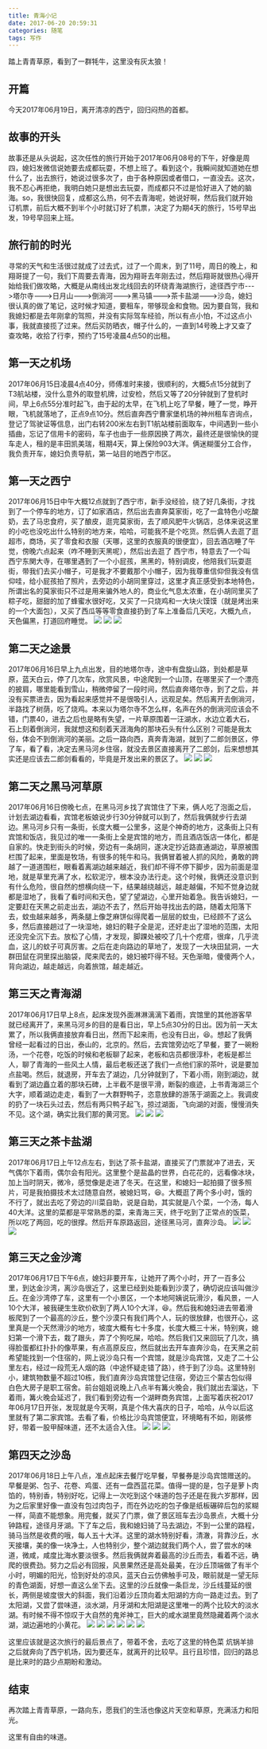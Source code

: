 ```yaml
---
title: 青海小记
date: 2017-06-20 20:59:31
categories: 随笔
tags: 写作
---
```

踏上青青草原，看到了一群牦牛，这里没有灰太狼！
<!-- more -->
## 开篇
今天2017年06月19日，离开清凉的西宁，回归闷热的首都。

## 故事的开头

故事还是从头说起，这次任性的旅行开始于2017年06月08号的下午，好像是周四，媳妇发微信说她要去成都玩耍，不想上班了。看到这个，我瞬间就知道她在想什么了，出去旅行，她说过很多次了，由于各种原因或者借口，一直没去。这次，我不忍心再拒绝，我明白她只是想出去玩耍，而成都只不过是恰好进入了她的脑海。so，我很快回复，成都这么热，何不去青海呢，她说好啊，然后我们就开始订机票，前后大概不到半个小时就订好了机票，决定了为期4天的旅行，15号早出发，19号早回来上班。

## 旅行前的时光

寻常的天气和生活很过就成了过去式，过了一个周末，到了11号，周日的晚上，和翔哥提了一句，我们下周要去青海，因为翔哥去年刚去过，然后翔哥就很热心得开始给我们做攻略，大概是从南线出发北线回去的环绕青海湖旅行，途径西宁市--->塔尔寺--->日月山--->倒淌河--->黑马镇--->茶卡盐湖--->沙岛，媳妇很认真的做了笔记，这时候才知道，要租车，带够现金和食物。因为要自驾，我和我媳妇都是去年刚拿的驾照，并没有实际驾车经验，所以有点小怕，不过这点小事，我就直接揽了过来。然后买防晒衣，帽子什么的，一直到14号晚上才又查了查攻略，收拾了行李，预约了15号凌晨4点50的出租。

## 第一天之机场

2017年06月15日凌晨4点40分，师傅准时来接，很顺利的，大概5点15分就到了T3航站楼，没什么意外的取登机牌，过安检，然后又等了20分钟就到了登机时间，早上6点55分准时起飞，由于起的太早，在飞机上吃了早餐，睡了一觉，睁开眼，飞机就落地了，正点9点10分。然后直奔西宁曹家堡机场的神州租车咨询点，登记了驾驶证等信息，出门右转200米左右到T1航站楼前面取车，中间遇到一些小插曲，忘记了信用卡的密码，车子也由于一些原因换了两次，最终还是很愉快的提车走人，租的是丰田凯美瑞，租期4天，算上保险903大洋。俩迷糊蛋分工合作，我负责开车，媳妇负责导航，第一站目的地西宁市区。

## 第一天之西宁

2017年06月15日中午大概12点就到了西宁市，新手没经验，绕了好几条街，才找到了一个停车的地方，订了如家酒店，然后出去直奔莫家街，吃了一盒特色小吃酸奶，去了马忠食府，买了酿皮，逛完莫家街，去了顺风肥牛火锅店，总体来说这里的小吃也没吃出什么特别的地方来，哈哈，可能我不是个吃货。然后俩人去逛了逛超市，商场，买了零食和衣服（天哪，这里的衣服真的很便宜），回去酒店睡了午觉，傍晚六点起来（咋不睡到天黑呢），然后出去逛了 西宁市，特意去了一个叫 西宁东関大寺，在哪里遇到了一个小屁孩，黑黑的，特别调皮，他陪我们玩耍逛街，带我们去买小帽子，可是我才不要戴那个小帽子，因为我尊重信仰但我没有信仰哇，给小屁孩拍了照片，去旁边的小胡同里穿过，这里才真正感受到本地特色，所谓出名的莫家街只不过是用来骗外地人的，商业化气息太浓重，在小胡同里买了粽子吃，甜甜的加了蜂蜜水很好吃，又买了一只烧鸡和一大块火馍馍（就是烤出来的一个大面包），又买了西瓜等等零食直接扔到了车上准备后几天吃，大概九点，天色偏黑，打道回府睡觉。
![](/images/diary/qinghai/1_1.jpeg) ![](/images/diary/qinghai/1_2.jpeg) ![](/images/diary/qinghai/1_3.jpeg)

## 第二天之途景
2017年06月16日早上九点出发，目的地塔尔寺，途中有盘旋山路，到处都是草原，蓝天白云，停了几次车，欣赏风景，中途爬到一个山顶，在哪里买了一个漂亮的披肩，哪里能看到雪山，稍微停留了一段时间，然后直奔塔尔寺，到了之后，并没有买票进去，因为看起来感觉并不是很吸引人，远观足矣。然后离开去倒淌河，半路找了树荫，吃了烧鸡。本来以为塔尔寺不怎么样，名声在外的倒淌河应该会不错，门票40，进去之后也是略有失望，一片草原围着一汪湖水，水边立着大石，石上刻着倒淌河，我就想这和刻着天涯海角的那块石头有什么区别？可能是我太俗，体会不到倒淌河的美丽。之后一路向西，真奔青海湖，就到了二郎剑景区，停了车，看了看，决定去黑马河乡住宿，就没去景区直接离开了二郎剑，后来想想其实还是应该去二郎剑看看的，毕竟是开发出来的景区了。
![](/images/diary/qinghai/2_1.jpeg) ![](/images/diary/qinghai/2_2.jpeg) ![](/images/diary/qinghai/2_3.jpeg)

## 第二天之黑马河草原

2017年06月16日傍晚七点，在黑马河乡找了宾馆住了下来，俩人吃了泡面之后，计划去湖边看看，宾馆老板娘说步行30分钟就可以到了，然后我俩就步行去湖边。黑马河乡只有一条街，长度大概一公里多，这是个神奇的地方，这条街上只有宾馆和饭店，我见过的唯一一条街上全是宾馆的地方，而且酒店饭店一体化，都是自家的。快走到街头的时候，旁边有一条胡同，遂决定抄近路直通湖边，草原被围栏围了起来，里面是牧场，有很多的牦牛和马。我俩冒着被人抓的风险，勇敢的跨越了一道道围栏，眼看着离湖边越来越近，我们却不得不停下脚步，因为前面是湿地，就是草里充满了水，松软泥泞，根本没办法行走。这个时候，我俩还没意识到有什么危险，很自然的想横向绕一下，结果越绕越远，越走越偏，不知不觉身边就都是湿地了，我看了看时间和天色，望了望湖边，心里开始着急。我告诉媳妇，一定要赶在天黑之前走出去，湖边不去了，然后开始寻找出去的路，随着太阳落下去，蚊虫越来越多，两条腿上像芝麻饼似得爬着一层层的蚊虫，已经顾不了这么多，然后直接趟过了一块湿地，媳妇的鞋子全是泥，还好走出了湿地的范围，太阳还没完全沉下去。放松了心情，才发现，脚踝处被咬了几十个疙瘩，很痒，几乎流血，这儿的蚊子可真厉害。之后在走向路边的草地了，发现了一大块田鼠洞，一大群田鼠在洞里探出脑袋，爬来爬去的，媳妇被吓得不轻。天色渐暗，傻傻两个人，背向湖边，越走越远，向着旅馆，越走越近。

## 第三天之青海湖

2017年06月17日早上8点，起床发现外面淋淋漓漓下着雨，宾馆里的其他游客早就已经离开了，来黑马河乡的目的是看日出，早上5点30分的日出。因为前一天太累了，所以我俩直接放弃看日出，然而下起来雨，也没有日出，😆。想起了我俩曾经一起看过的日出，泰山的，北京的。然后，去宾馆旁边吃了早餐，要了一碗粉汤，一个花卷，吃饭的时候和老板聊了起来，老板和店员都很淳朴，老板是都兰人，聊了青海的一些风土人情，最后老板还送了我们一点他们家的茶叶，说是要加点盐喝。然后，就退房，开车去了湖边，几分钟就到了，下着小雨，刚到湖边，就看到了湖边矗立着的那块石碑，上半截不是很平滑，断裂的痕迹，上书青海湖三个大字，顺着湖边走走，看到了一大群野鸭子，恣意放肆的游荡于湖面之上。我调皮的扔了一块石头过去，然后有两只鸭子起飞，掠过湖面，飞向湖的对面，慢慢消失不见。这个湖，确实比我们那的黄河宽。
![](/images/diary/qinghai/3_1.jpeg) ![](/images/diary/qinghai/3_2.jpeg) ![](/images/diary/qinghai/3_3.jpeg)

## 第三天之茶卡盐湖

2017年06月17日上午12点左右，到达了茶卡盐湖，直接买了门票就冲了进去，天气偶尔下着雨，偶尔会有阳光。这里整个是盐晶的世界，白花花的，远看像冰块，加上当时阴天，微冷，感觉像是走进了冬天。在这里，和媳妇一起拍摄了很多照片，可是我拍摄技术太过随意自然，被媳妇骂，😆。大概逛了两个多小时，饿的不行了，就出去吃了旁边的川菜自助，说是自助，其实就是八个菜，一个汤，每人40大洋。这里的菜都是平常熟悉的菜，来青海三天，终于吃到了正常点的饭菜，所以吃了两回，吃的很撑。然后开车原路返回，途径黑马河，直奔沙岛。
![](/images/diary/qinghai/3_4.jpeg) ![](/images/diary/qinghai/3_5.jpeg) ![](/images/diary/qinghai/3_6.jpeg)

## 第三天之金沙湾

2017年06月17日下午6点，媳妇非要开车，让她开了两个小时，开了一百多公里，到达金沙湾，离沙岛很近了，这里已经到处能看到沙漠了，确切说应该叫做沙丘。在金沙湾停了车，这里有一个小景区，一个本地阿姨说玩滑沙，看风景，一人10个大洋，被我硬生生砍价砍到了两人10个大洋，😆。然后我和媳妇进去带着滑板爬到了一个最高的沙丘，整个沙漠只有我们两个人，玩的很放肆，也很开心，这里真是一个天然滑沙的地方，坡度大概有七十多度，长度大概三十米，特别爽，媳妇第一个滑下去，栽了跟头，弄了个狗吃屎，哈哈。然后我们又来回玩了几次，搞得脸蛋都红扑扑的像苹果，有点高原反应，然后就出去开车直奔沙岛，在天黑之前希望能找到一个住宿的，网上说沙岛只有一个宾馆，就是沙岛宾馆，又走了二十公里左右，经过一段荒无人烟的路（中途怀疑走错了路），终于到了沙岛。这里特别小，建筑物数量不超过10栋，我们直奔沙岛宾馆登记住宿，旁边三个蒙古包似得白色大房子是职工宿舍。前台姐姐说晚上八点半有篝火晚会，我们就出去溜达，下着雨，篝火晚会延迟了，我们看到旁边有一个湖畔商务宾馆，上面写着庆祝2017年06月17日开张，发现就是今天啊，真是个伟大喜庆的日子，哈哈，从今以后这里就有了第二家宾馆。去看了看，价格比沙岛宾馆便宜，环境略有不如，刚装修好，带着一股甲醛味道，还不太适合入住。
![](/images/diary/qinghai/3_7.jpeg) ![](/images/diary/qinghai/3_8.jpeg) ![](/images/diary/qinghai/3_9.jpeg)


## 第四天之沙岛

2017年06月18日上午八点，准点起床去餐厅吃早餐，早餐券是沙岛宾馆赠送的。早餐是粥、包子、花卷、鸡蛋、还有一盘西蓝花菜。值得一提的是，包子是萝卜肉馅的，特别香，特别好吃，记得上一次吃到这个味道的包子还是在我六岁那样，因为之后家里好像一直没有包过肉包子，而在外边吃的包子像是纸板碾碎后包的浆糊一样，简直不能想象。用完餐，就买了门票，做了景区班车去沙岛景点，大概十分钟路程，途径月牙湖。下了车之后，我和媳妇骑了马去湖边，不到一公里的路程，骑马当然是收费的哦，每人五十大洋。这里的湖水特别好看，清澈，背靠沙丘，水天接壤，美的像一块净土，人也特别少，整个湖边就我们两个人，尝了尝水的味道，微咸，咸度比海水要淡很多。然后我俩就奔着最高的沙丘而去，看着不远，确爬的很费劲。努力之后必有回报，风景果然还是高处最美，在沙丘顶端做了有半个小时，明媚的阳光，恰到好处的凉风，蓝天白云仿佛触手可及，眼前就是一望无际的青色湖面，好想一直这么坐下去。这里的沙丘就像一条巨龙，沙丘线蔓延的很长，两侧是坡度很大的斜面，我们沿着沙丘顶向着太阳湖的方向一路走过去。到了太阳湖，又尝了尝味道，淡水湖，月牙湖和太阳湖是这里唯一的两个比较大的淡水湖。有时候不得不惊叹于大自然的鬼斧神工，巨大的咸水湖里竟然隐藏着两个淡水湖，湖边遍地的小黄花。
![](/images/diary/qinghai/4_1.jpeg) ![](/images/diary/qinghai/4_3.jpeg) ![](/images/diary/qinghai/4_4.jpeg) ![](/images/diary/qinghai/4_2.jpeg) ![](/images/diary/qinghai/4_5.jpeg) ![](/images/diary/qinghai/4_6.jpeg)

这里应该就是这次旅行的最后景点了，带着不舍，去吃了这里的特色菜 炕锅羊排之后就奔向了西宁机场，因为要还车，就离开的比较早。且行且珍惜，回归的路总是比来时的路少点期盼和激动。

## 结束

再次踏上青青草原，一路向东，愿我们的生活也像这片天空和草原，充满活力和阳光。

这里有自由的味道。





